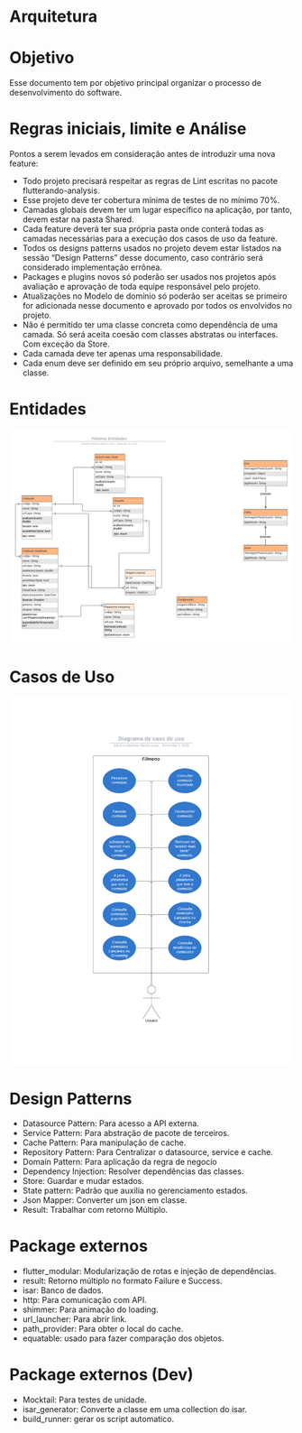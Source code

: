 # Arquitetura

# Objetivo

Esse documento tem por objetivo principal organizar o processo de desenvolvimento do software.

# Regras iniciais, limite e Análise

Pontos a serem levados em consideração antes de introduzir uma nova feature:

- Todo projeto precisará respeitar as regras de Lint escritas no pacote flutterando-analysis.
- Esse projeto deve ter cobertura mínima de testes de no mínimo 70%.
- Camadas globais devem ter um lugar específico na aplicação, por tanto, devem estar na pasta Shared.
- Cada feature deverá ter sua própria pasta onde conterá todas as camadas necessárias para a execução dos casos de uso da feature.
- Todos os designs patterns usados no projeto devem estar listados na sessão “Design Patterns” desse documento, caso contrário será considerado implementação errônea.
- Packages e plugins novos só poderão ser usados nos projetos após avaliação e aprovação de toda equipe responsável pelo projeto.
- Atualizações no Modelo de domínio só poderão ser aceitas se primeiro for adicionada nesse documento e aprovado por todos os envolvidos no projeto.
- Não é permitido ter uma classe concreta como dependência de uma camada. Só será aceita coesão com classes abstratas ou interfaces. Com exceção da Store.
- Cada camada deve ter apenas uma responsabilidade.
- Cada enum deve ser definido em seu próprio arquivo, semelhante a uma classe.


# Entidades

![image](diagrama_entidades.png)

# Casos de Uso

![image](diagrama_caso_de_uso.png)

# Design Patterns
- Datasource Pattern: Para acesso a API externa.
- Service Pattern: Para abstração de pacote de terceiros.
- Cache Pattern: Para manipulação de cache.
- Repository Pattern: Para Centralizar o datasource, service e cache.
- Domain Pattern: Para aplicação da regra de negocio
- Dependency Injection: Resolver dependências das classes.
- Store: Guardar e mudar estados.
- State pattern: Padrão que auxilia no gerenciamento estados.
- Json Mapper: Converter um json em classe.
- Result: Trabalhar com retorno Múltiplo.


# Package externos

- flutter_modular: Modularização de rotas e injeção de dependências.
- result: Retorno múltiplo no formato Failure e Success.
- isar: Banco de dados.
- http: Para comunicação com API.
- shimmer: Para animação do loading.
- url_launcher: Para abrir link.
- path_provider: Para obter o local do cache.
- equatable: usado para fazer comparação dos objetos.

# Package externos (Dev)

- Mocktail: Para testes de unidade.
- isar_generator: Converte a classe em uma collection do isar.
- build_runner: gerar os script automatico.
